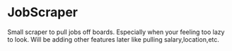 # JobScraper
Small scraper to pull jobs off boards. 
Especially when your feeling too lazy to look. 
Will be adding other features later like pulling salary,location,etc. 
